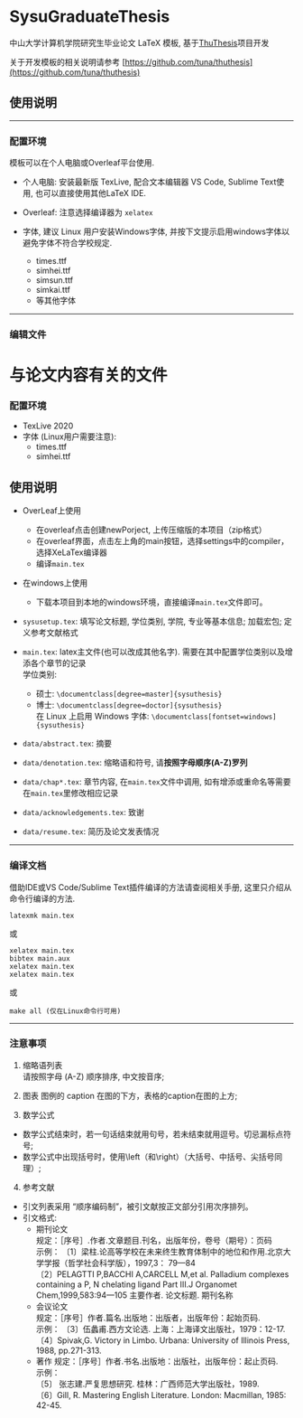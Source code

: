 # SysuGraduateThesis

中山大学计算机学院研究生毕业论文 LaTeX 模板, 基于[ThuThesis](https://github.com/tuna/thuthesis)项目开发

关于开发模板的相关说明请参考 [https://github.com/tuna/thuthesis](https://github.com/tuna/thuthesis)

## 使用说明  
---
### 配置环境

模板可以在个人电脑或Overleaf平台使用.

- 个人电脑: 安装最新版 TexLive, 配合文本编辑器 VS Code, Sublime Text使用, 也可以直接使用其他LaTeX IDE.  
- Overleaf: 注意选择编译器为 `xelatex`  

- 字体, 建议 Linux 用户安装Windows字体, 并按下文提示启用windows字体以避免字体不符合学校规定.
    - times.ttf  
    - simhei.ttf  
    - simsun.ttf
    - simkai.ttf
    - 等其他字体

---
### 编辑文件  

与论文内容有关的文件
=======
### 配置环境  
- TexLive 2020  
- 字体 (Linux用户需要注意):   
    - times.ttf  
    - simhei.ttf  


## 使用说明 
- OverLeaf上使用
	- 在overleaf点击创建newPorject, 上传压缩版的本项目（zip格式）
	- 在overleaf界面，点击左上角的main按钮，选择settings中的compiler， 选择XeLaTex编译器
	- 编译`main.tex`
- 在windows上使用
	- 下载本项目到本地的windows环境，直接编译`main.tex`文件即可。

- `sysusetup.tex`: 填写论文标题, 学位类别, 学院, 专业等基本信息; 加载宏包; 定义参考文献格式  
- `main.tex`: latex主文件(也可以改成其他名字). 需要在其中配置学位类别以及增添各个章节的记录  
    学位类别:  
    - 硕士: `\documentclass[degree=master]{sysuthesis}`
    - 博士: `\documentclass[degree=doctor]{sysuthesis}`  
    在 Linux 上启用 Windows 字体: `\documentclass[fontset=windows]{sysuthesis}`
- `data/abstract.tex`: 摘要  
- `data/denotation.tex`: 缩略语和符号, 请**按照字母顺序(A-Z)罗列**  
- `data/chap*.tex`: 章节内容, 在`main.tex`文件中调用, 如有增添或重命名等需要在`main.tex`里修改相应记录  
- `data/acknowledgements.tex`: 致谢  
- `data/resume.tex`: 简历及论文发表情况  

---
### 编译文档  
借助IDE或VS Code/Sublime Text插件编译的方法请查阅相关手册, 这里只介绍从命令行编译的方法.

```
latexmk main.tex
```
或
```
xelatex main.tex
bibtex main.aux
xelatex main.tex
xelatex main.tex
```
或
```
make all (仅在Linux命令行可用)
```
---
### 注意事项  

1. 缩略语列表  
请按照字母 (A-Z) 顺序排序, 中文按音序;

2. 图表
图例的 caption 在图的下方，表格的caption在图的上方;

3. 数学公式
- 数学公式结束时，若一句话结束就用句号，若未结束就用逗号。切忌漏标点符号;
- 数学公式中出现括号时，使用\left（和\right）（大括号、中括号、尖括号同理）;

4. 参考文献  
- 引文列表采用 “顺序编码制”，被引文献按正文部分引用次序排列。
- 引文格式:  
    - 期刊论文  
    规定：［序号］.作者.文章题目.刊名，出版年份，卷号（期号）：页码  
    示例： 
    〔1〕梁柱.论高等学校在未来终生教育体制中的地位和作用.北京大学学报（哲学社会科学版），1997,3： 79—84  
    〔2〕PELAGTTI P,BACCHI A,CARCELL M,et al. Palladium complexes containing a P, N chelating ligand Part Ⅲ.J Organomet Chem,1999,583:94—105
    主要作者. 论文标题. 期刊名称
    - 会议论文  
    规定：［序号］作者.篇名.出版地：出版者，出版年份：起始页码.  
    示例： 
    〔3〕伍蠡甫.西方文论选. 上海：上海译文出版社，1979：12-17.  
    〔4〕Spivak,G. Victory in Limbo. Urbana: University of Illinois Press, 1988, pp.271-313.  
    - 著作
    规定：［序号］作者.书名.出版地：出版社，出版年份：起止页码.  
    示例：  
    〔5〕 张志建.严复思想研究. 桂林：广西师范大学出版社，1989.  
    〔6〕Gill, R. Mastering English Literature. London: Macmillan, 1985: 42-45.  
